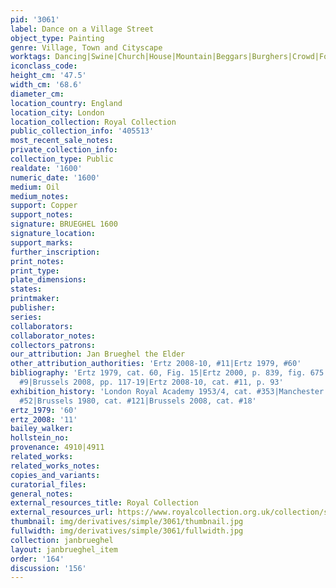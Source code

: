 ```yaml
---
pid: '3061'
label: Dance on a Village Street
object_type: Painting
genre: Village, Town and Cityscape
worktags: Dancing|Swine|Church|House|Mountain|Beggars|Burghers|Crowd|Fools|Peasants|Kermis
iconclass_code:
height_cm: '47.5'
width_cm: '68.6'
diameter_cm:
location_country: England
location_city: London
location_collection: Royal Collection
public_collection_info: '405513'
most_recent_sale_notes:
private_collection_info:
collection_type: Public
realdate: '1600'
numeric_date: '1600'
medium: Oil
medium_notes:
support: Copper
support_notes:
signature: BRUEGHEL 1600
signature_location:
support_marks:
further_inscription:
print_notes:
print_type:
plate_dimensions:
states:
printmaker:
publisher:
series:
collaborators:
collaborator_notes:
collectors_patrons:
our_attribution: Jan Brueghel the Elder
other_attribution_authorities: 'Ertz 2008-10, #11|Ertz 1979, #60'
bibliography: 'Ertz 1979, cat. 60, Fig. 15|Ertz 2000, p. 839, fig. 675|White 2007,
  #9|Brussels 2008, pp. 117-19|Ertz 2008-10, cat. #11, p. 93'
exhibition_history: 'London Royal Academy 1953/4, cat. #353|Manchester 1965, cat.
  #52|Brussels 1980, cat. #121|Brussels 2008, cat. #18'
ertz_1979: '60'
ertz_2008: '11'
bailey_walker:
hollstein_no:
provenance: 4910|4911
related_works:
related_works_notes:
copies_and_variants:
curatorial_files:
general_notes:
external_resources_title: Royal Collection
external_resources_url: https://www.royalcollection.org.uk/collection/search
thumbnail: img/derivatives/simple/3061/thumbnail.jpg
fullwidth: img/derivatives/simple/3061/fullwidth.jpg
collection: janbrueghel
layout: janbrueghel_item
order: '164'
discussion: '156'
---
```


